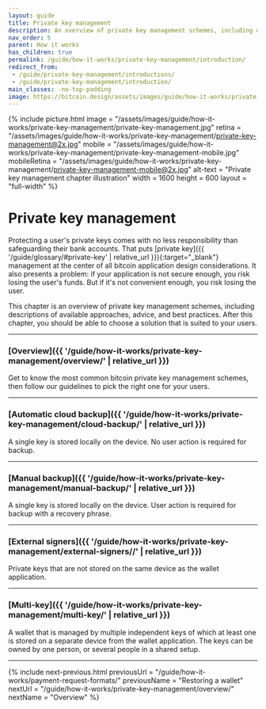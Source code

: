 ```yaml
---
layout: guide
title: Private key management
description: An overview of private key management schemes, including descriptions of available approaches, some advice and best practices.
nav_order: 5
parent: How it works
has_children: true
permalink: /guide/how-it-works/private-key-management/introduction/
redirect_from:
 - /guide/private-key-management/introductions/
 - /guide/private-key-management/introduction/
main_classes: -no-top-padding
image: https://bitcoin.design/assets/images/guide/how-it-works/private-key-management/private-key-management-preview.jpg
---
```


<!--

Editor's notes

A brief introduction and summary of all pages in this section. The idea is that readers
scan this page to get an overview of the section and then decide which topics to dive into.

Illustration sources

https://www.figma.com/community/file/995256542920917246/BDG---Private-key-management-illustrations

-->

{% include picture.html
   image = "/assets/images/guide/how-it-works/private-key-management/private-key-management.jpg"
   retina = "/assets/images/guide/how-it-works/private-key-management/private-key-management@2x.jpg"
   mobile = "/assets/images/guide/how-it-works/private-key-management/private-key-management-mobile.jpg"
   mobileRetina = "/assets/images/guide/how-it-works/private-key-management/private-key-management-mobile@2x.jpg"
   alt-text = "Private key management chapter illustration"
   width = 1600
   height = 600
   layout = "full-width"
%}

# Private key management

Protecting a user's private keys comes with no less responsibility than safeguarding their bank accounts. That puts [private key]({{ '/guide/glossary/#private-key' | relative_url }}){:target="_blank"} management at the center of all bitcoin application design considerations. It also presents a problem: if your application is not secure enough, you risk losing the user's funds. But if it's not convenient enough, you risk losing the user.

This chapter is an overview of private key management schemes, including descriptions of available approaches, advice, and best practices. After this chapter, you should be able to choose a solution that is suited to your users.

---

###  [Overview]({{ '/guide/how-it-works/private-key-management/overview/' | relative_url }})

Get to know the most common bitcoin private key management schemes, then follow our guidelines to pick the right one for your users.

---

### [Automatic cloud backup]({{ '/guide/how-it-works/private-key-management/cloud-backup/' | relative_url }})

A single key is stored locally on the device. No user action is required for backup.

---

### [Manual backup]({{ '/guide/how-it-works/private-key-management/manual-backup/' | relative_url }})

A single key is stored locally on the device. User action is required for backup with a recovery phrase.

---

### [External signers]({{ '/guide/how-it-works/private-key-management/external-signers//' | relative_url }})

Private keys that are not stored on the same device as the wallet application.

---

### [Multi-key]({{ '/guide/how-it-works/private-key-management/multi-key/' | relative_url }})

A wallet that is managed by multiple independent keys of which at least one is stored on a separate device from the wallet application. The keys can be owned by one person, or several people in a shared setup.

---

{% include next-previous.html
   previousUrl = "/guide/how-it-works/payment-request-formats/"
   previousName = "Restoring a wallet"
   nextUrl = "/guide/how-it-works/private-key-management/overview/"
   nextName = "Overview"
%}
